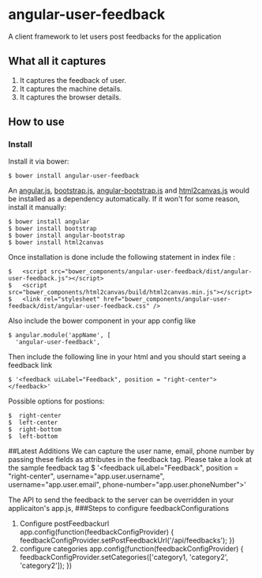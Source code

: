 angular-user-feedback
===============



A client framework to let users post feedbacks for the application
## What all it captures
1. It captures the feedback of user.
2. It captures the machine details.
3. It captures the browser details.

## How to use

### Install

Install it via bower:

    $ bower install angular-user-feedback
    
An [angular.js](https://angularjs.org/), [bootstrap.js](http://getbootstrap.com), [angular-bootstrap.js](https://angular-ui.github.io/bootstrap/) and [html2canvas.js](http://html2canvas.hertzen.com/) would be installed as a dependency automatically. If it won't for some reason, install it manually:
    
    $ bower install angular
    $ bower install bootstrap
    $ bower install angular-bootstrap
    $ bower install html2canvas

Once installation is done include the following statement in index file :

    $   <script src="bower_components/angular-user-feedback/dist/angular-user-feedback.js"></script>
    $   <script src="bower_components/html2canvas/build/html2canvas.min.js"></script>
    $   <link rel="stylesheet" href="bower_components/angular-user-feedback/dist/angular-user-feedback.css" />

Also include the bower component in your app config like 
    
    $ angular.module('appName', [
      'angular-user-feedback',

Then include the following line in your html and you should start seeing a feedback link

    $ '<feedback uiLabel="Feedback", position = "right-center"></feedback>'


Possible options for postions:

    $  right-center
    $  left-center
    $  right-bottom
    $  left-bottom

##Latest Additions
We can capture the user name, email, phone number by passing these fields as attributes in the feedback tag. Please take a look at the sample feedback tag
    $ '<feedback uiLabel="Feedback", position = "right-center", username="app.user.username", username="app.user.email", phone-number="app.user.phoneNumber"></feedback>'


The API to send the feedback to the server can be overridden in your applicaiton's app.js, 
###Steps to configure feedbackConfigurations
1. Configure postFeedbackurl
    app.config(function(feedbackConfigProvider) {
        feedbackConfigProvider.setPostFeedbackUrl('/api/feedbacks');
    })
2. configure categories
    app.config(function(feedbackConfigProvider) {
        feedbackConfigProvider.setCategories(['category1, 'category2', 'category2']);
    })

